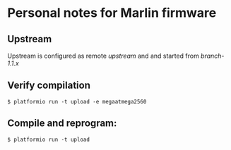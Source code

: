 # Personal notes for Marlin firmware

## Upstream 

Upstream is configured as remote *upstream* and and started from *branch-1.1.x*

## Verify compilation

    $ platformio run -t upload -e megaatmega2560


## Compile and reprogram:


    $ platformio run -t upload

